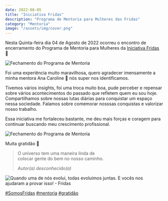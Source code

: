 ```yaml
---
date: 2022-08-05
title: "Iniciativa Fridas"
description: "Programa de Mentoria para Mulheres das Fridas"
category: "Mentoria"
image: "/assets/img/cover.png"
---
```


Nesta Quinta-feira dia 04 de Agosto de 2022 ocorreu o encontro de encerramento do Programa de Mentoria para Mulheres da <a href="https://linktr.ee/iniciativafridas" target="_blank" rel="nofollow, noreferrer,noopener,external">Iniciativa Fridas</a> 💙

![Fechamento do Programa de Mentoria](/assets/img/fridas_1.png)

Foi uma experiência muito maravilhosa, quero agradecer imensamente a minha mentora Ana Caroline 💙 nós super nos identificamos.

Tivemos vários insights, foi uma troca muito boa, pude perceber e repensar sobre vários acontecimentos do passado que refletem quem eu sou hoje.
Compartilhamos sobre nossas lutas diárias para conquistar um espaço nessa sociedade.
Falamos sobre comemorar nosssas conquistas e valorizar nosso trabalho.

Essa iniciativa me fortaleceu bastante, me deu mais forças e coragem para continuar buscando meu crescimento profissional.

![Fechamento do Programa de Mentoria](/assets/img/fridas_2.png)

Muita gratidão 💙

<blockquote>  
  <p>O universo tem uma maneira linda de <br/>colocar gente do bem no nosso caminho.</p>
  <cite>Autor(a) desconhecido(a)</cite>
</blockquote>

![Quando uma de nós evolui, todas evoluímos juntas. E vocês nos ajudaram a provar isso! - Fridas](/assets/img/fridas_3.png)


<a class="hashtag" href="https://twitter.com/hashtag/SomosFridas" target="_blank" rel="noopener noreferrer">#SomosFridas</a>
<a class="hashtag" href="https://twitter.com/hashtag/mentoria" target="_blank" rel="noopener noreferrer">#mentoria</a>
<a class="hashtag" href="https://twitter.com/hashtag/gratidão" target="_blank" rel="noopener noreferrer">#gratidão</a>